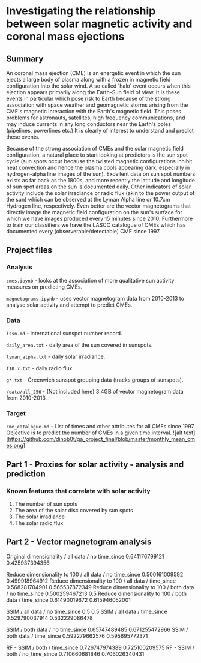 # Investigating the relationship between solar magnetic activity and coronal mass ejections

## Summary

An coronal mass ejection (CME) is an energetic event in which the sun ejects a large body of plasma along with a frozen in magnetic field configuration into the solar wind. A so called 'halo' event occurs when this ejection appears primarily along the Earth-Sun field of view. It is these events in particular which pose risk to Earth because of the strong association with space weather and geomagnetic storms arising from the CME's magnetic interaction with the Earth's magnetic field. This poses problems for astronauts, satellites, high frequency communications, and may induce currents in any long conductors near the Earth's poles (pipelines, powerlines etc.) It is clearly of interest to understand and predict these events.

Because of the strong association of CMEs and the solar magnetic field configuration, a natural place to start looking at predictors is the sun spot cycle (sun spots occur because the twisted magnetic configurations inhibit heat convection and hence the plasma cools appearing dark, especially in hydrogen-alpha line images of the sun). Excellent data on sun spot numbers exists as far back as the 1800s, and more recently the latitude and longitude of sun spot areas on the sun is documented daily. Other indicators of solar activity include the solar irradiance or radio flux (akin to the power output of the sun) which can be observed at the Lyman Alpha line or 10.7cm Hydrogen line, respectively.  Even better are the vector magnetograms that directly image the magnetic field configuration on the sun's surface for which we have images produced every 15 minutes since 2010. Furthermore to train our classifiers we have the LASCO catalogue of CMEs which has documented every (observerable/detectable) CME since 1997.

## Project files
### Analysis
`cmes.ipynb` - looks at the association of more qualitative sun activity measures on predicting CMEs.

`magnetograms.ipynb` - uses vector magnetogram data from 2010-2013 to analyse solar activity and attempt to predict CMEs.

### Data
`issn.md` - international sunspot number record.

`daily_area.txt` - daily area of the sun covered in sunspots.

`lyman_alpha.txt` - daily solar irradiance.

`f10.7.txt` - daily radio flux.

`g*.txt` - Greenwich sunspot grouping data (tracks groups of sunspots).

`/data/all_256` - (Not included here) 3.4GB of vector magnetogram data from 2010-2013.

### Target
`cme_catalogue.md` - List of times and other attributes for all CMEs since 1997. Objective is to predict the number of CMEs in a given time interval.
![alt text][https://github.com/dinob0t/ga_project_final/blob/master/monthly_mean_cmes.png]

## Part 1 - Proxies for solar activity - analysis and prediction

### Known features that correlate with solar activity
1. The number of sun spots
2. The area of the solar disc covered by sun spots
3. The solar irradiance 
4. The solar radio flux



## Part 2 - Vector magnetogram analysis



Original dimensionality / all data / no time_since
0.641176799121
0.425937394356

Reduce dimensionality to 100 / all data / no time_since
0.500161009592
0.499918964912
Reduce dimensionality to 100 / all data / time_since
0.568281704901
0.565537872349
Reduce dimensionality to 100 / both data / no time_since
0.500259467213
0.5
Reduce dimensionality to 100 / both data / time_since
0.61490019672
0.615946052001

SSIM / all data / no time_since
0.5
0.5
SSIM / all data / time_since
0.529790037914
0.532229086478

SSIM / both data / no time_since
0.65747489485
0.671255472966
SSIM / both data / time_since
0.592279662576
0.595695772371


RF - SSIM / both / time_since
0.726747974389
0.725100209575
RF - SSIM / both / no_time_since
0.710660681846
0.706026340431



